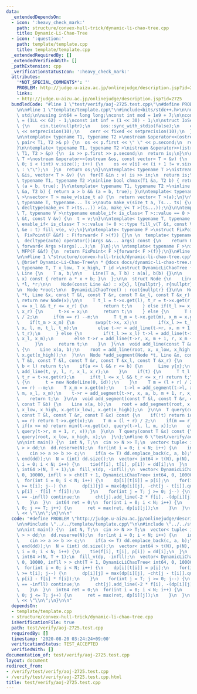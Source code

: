 ```yaml
---
data:
  _extendedDependsOn:
  - icon: ':heavy_check_mark:'
    path: structure/convex-hull-trick/dynamic-li-chao-tree.cpp
    title: Dynamic-Li-Chao-Tree
  - icon: ':question:'
    path: template/template.cpp
    title: template/template.cpp
  _extendedRequiredBy: []
  _extendedVerifiedWith: []
  _pathExtension: cpp
  _verificationStatusIcon: ':heavy_check_mark:'
  attributes:
    '*NOT_SPECIAL_COMMENTS*': ''
    PROBLEM: http://judge.u-aizu.ac.jp/onlinejudge/description.jsp?id=2725
    links:
    - http://judge.u-aizu.ac.jp/onlinejudge/description.jsp?id=2725
  bundledCode: "#line 1 \"test/verify/aoj-2725.test.cpp\"\n#define PROBLEM \"http://judge.u-aizu.ac.jp/onlinejudge/description.jsp?id=2725\"\
    \n\n#line 1 \"template/template.cpp\"\n#include<bits/stdc++.h>\n\nusing namespace\
    \ std;\n\nusing int64 = long long;\nconst int mod = 1e9 + 7;\n\nconst int64 infll\
    \ = (1LL << 62) - 1;\nconst int inf = (1 << 30) - 1;\n\nstruct IoSetup {\n  IoSetup()\
    \ {\n    cin.tie(nullptr);\n    ios::sync_with_stdio(false);\n    cout << fixed\
    \ << setprecision(10);\n    cerr << fixed << setprecision(10);\n  }\n} iosetup;\n\
    \n\ntemplate< typename T1, typename T2 >\nostream &operator<<(ostream &os, const\
    \ pair< T1, T2 >& p) {\n  os << p.first << \" \" << p.second;\n  return os;\n\
    }\n\ntemplate< typename T1, typename T2 >\nistream &operator>>(istream &is, pair<\
    \ T1, T2 > &p) {\n  is >> p.first >> p.second;\n  return is;\n}\n\ntemplate< typename\
    \ T >\nostream &operator<<(ostream &os, const vector< T > &v) {\n  for(int i =\
    \ 0; i < (int) v.size(); i++) {\n    os << v[i] << (i + 1 != v.size() ? \" \"\
    \ : \"\");\n  }\n  return os;\n}\n\ntemplate< typename T >\nistream &operator>>(istream\
    \ &is, vector< T > &v) {\n  for(T &in : v) is >> in;\n  return is;\n}\n\ntemplate<\
    \ typename T1, typename T2 >\ninline bool chmax(T1 &a, T2 b) { return a < b &&\
    \ (a = b, true); }\n\ntemplate< typename T1, typename T2 >\ninline bool chmin(T1\
    \ &a, T2 b) { return a > b && (a = b, true); }\n\ntemplate< typename T = int64\
    \ >\nvector< T > make_v(size_t a) {\n  return vector< T >(a);\n}\n\ntemplate<\
    \ typename T, typename... Ts >\nauto make_v(size_t a, Ts... ts) {\n  return vector<\
    \ decltype(make_v< T >(ts...)) >(a, make_v< T >(ts...));\n}\n\ntemplate< typename\
    \ T, typename V >\ntypename enable_if< is_class< T >::value == 0 >::type fill_v(T\
    \ &t, const V &v) {\n  t = v;\n}\n\ntemplate< typename T, typename V >\ntypename\
    \ enable_if< is_class< T >::value != 0 >::type fill_v(T &t, const V &v) {\n  for(auto\
    \ &e : t) fill_v(e, v);\n}\n\ntemplate< typename F >\nstruct FixPoint : F {\n\
    \  FixPoint(F &&f) : F(forward< F >(f)) {}\n \n  template< typename... Args >\n\
    \  decltype(auto) operator()(Args &&... args) const {\n    return F::operator()(*this,\
    \ forward< Args >(args)...);\n  }\n};\n \ntemplate< typename F >\ninline decltype(auto)\
    \ MFP(F &&f) {\n  return FixPoint< F >{forward< F >(f)};\n}\n#line 4 \"test/verify/aoj-2725.test.cpp\"\
    \n\n#line 1 \"structure/convex-hull-trick/dynamic-li-chao-tree.cpp\"\n/**\n *\
    \ @brief Dynamic-Li-Chao-Tree\n * @docs docs/dynamic-li-chao-tree.md\n*/\ntemplate<\
    \ typename T, T x_low, T x_high, T id >\nstruct DynamicLiChaoTree {\n\n  struct\
    \ Line {\n    T a, b;\n\n    Line(T a, T b) : a(a), b(b) {}\n\n    inline T get(T\
    \ x) const { return a * x + b; }\n  };\n\n  struct Node {\n    Line x;\n    Node\
    \ *l, *r;\n\n    Node(const Line &x) : x{x}, l{nullptr}, r{nullptr} {}\n  };\n\
    \n  Node *root;\n\n  DynamicLiChaoTree() : root{nullptr} {}\n\n  Node *add_line(Node\
    \ *t, Line &x, const T &l, const T &r, const T &x_l, const T &x_r) {\n    if(!t)\
    \ return new Node(x);\n\n    T t_l = t->x.get(l), t_r = t->x.get(r);\n\n    if(t_l\
    \ <= x_l && t_r <= x_r) {\n      return t;\n    } else if(t_l >= x_l && t_r >=\
    \ x_r) {\n      t->x = x;\n      return t;\n    } else {\n      T m = (l + r)\
    \ / 2;\n      if(m == r) --m;\n      T t_m = t->x.get(m), x_m = x.get(m);\n  \
    \    if(t_m > x_m) {\n        swap(t->x, x);\n        if(x_l >= t_l) t->l = add_line(t->l,\
    \ x, l, m, t_l, t_m);\n        else t->r = add_line(t->r, x, m + 1, r, t_m + x.a,\
    \ t_r);\n      } else {\n        if(t_l >= x_l) t->l = add_line(t->l, x, l, m,\
    \ x_l, x_m);\n        else t->r = add_line(t->r, x, m + 1, r, x_m + x.a, x_r);\n\
    \      }\n      return t;\n    }\n  }\n\n  void add_line(const T &a, const T &b)\
    \ {\n    Line x(a, b);\n    root = add_line(root, x, x_low, x_high, x.get(x_low),\
    \ x.get(x_high));\n  }\n\n  Node *add_segment(Node *t, Line &x, const T &a, const\
    \ T &b, const T &l, const T &r, const T &x_l, const T &x_r) {\n    if(r < a ||\
    \ b < l) return t;\n    if(a <= l && r <= b) {\n      Line y{x};\n      return\
    \ add_line(t, y, l, r, x_l, x_r);\n    }\n    if(t) {\n      T t_l = t->x.get(l),\
    \ t_r = t->x.get(r);\n      if(t_l <= x_l && t_r <= x_r) return t;\n    } else\
    \ {\n      t = new Node(Line(0, id));\n    }\n    T m = (l + r) / 2;\n    if(m\
    \ == r) --m;\n    T x_m = x.get(m);\n    t->l = add_segment(t->l, x, a, b, l,\
    \ m, x_l, x_m);\n    t->r = add_segment(t->r, x, a, b, m + 1, r, x_m + x.a, x_r);\n\
    \    return t;\n  }\n\n  void add_segment(const T &l, const T &r, const T &a,\
    \ const T &b) {\n    Line x(a, b);\n    root = add_segment(root, x, l, r - 1,\
    \ x_low, x_high, x.get(x_low), x.get(x_high));\n  }\n\n  T query(const Node *t,\
    \ const T &l, const T &r, const T &x) const {\n    if(!t) return id;\n    if(l\
    \ == r) return t->x.get(x);\n    T m = (l + r) / 2;\n    if(m == r) --m;\n   \
    \ if(x <= m) return min(t->x.get(x), query(t->l, l, m, x));\n    else return min(t->x.get(x),\
    \ query(t->r, m + 1, r, x));\n  }\n\n  T query(const T &x) const {\n    return\
    \ query(root, x_low, x_high, x);\n  }\n};\n#line 6 \"test/verify/aoj-2725.test.cpp\"\
    \n\nint main() {\n  int N, T;\n  cin >> N >> T;\n  vector< tuple< int, int, int\
    \ > > dd;\n  dd.reserve(N);\n  for(int i = 0; i < N; i++) {\n    int a, b, c;\n\
    \    cin >> a >> b >> c;\n    if(a <= T) dd.emplace_back(c, a, b);\n  }\n  sort(begin(dd),\
    \ end(dd));\n  N = (int) dd.size();\n  vector< int64 > t(N), p(N), f(N);\n  for(int\
    \ i = 0; i < N; i++) {\n    tie(f[i], t[i], p[i]) = dd[i];\n  }\n  auto dp = make_v<\
    \ int64 >(N, T + 1);\n  fill_v(dp, -infll);\n  vector< DynamicLiChaoTree< int64,\
    \ 0, 10000, infll > > cht(T + 1, DynamicLiChaoTree< int64, 0, 10000, infll >());\n\
    \  for(int i = 0; i < N; i++) {\n    dp[i][t[i]] = p[i];\n    for(int j = T; j\
    \ >= t[i]; j--) {\n      dp[i][j] = max(dp[i][j], -cht[j - t[i]].query(f[i]) +\
    \ p[i] - f[i] * f[i]);\n    }\n    for(int j = T; j >= 0; j--) {\n      if(dp[i][j]\
    \ == -infll) continue;\n      cht[j].add_line(-2 * f[i], -(dp[i][j] - f[i] * f[i]));\n\
    \    }\n  }\n  int64 ret = 0;\n  for(int i = 0; i < N; i++) {\n    for(int j =\
    \ 0; j <= T; j++) {\n      ret = max(ret, dp[i][j]);\n    }\n  }\n  cout << ret\
    \ << \"\\n\";\n}\n\n"
  code: "#define PROBLEM \"http://judge.u-aizu.ac.jp/onlinejudge/description.jsp?id=2725\"\
    \n\n#include \"../../template/template.cpp\"\n\n#include \"../../structure/convex-hull-trick/dynamic-li-chao-tree.cpp\"\
    \n\nint main() {\n  int N, T;\n  cin >> N >> T;\n  vector< tuple< int, int, int\
    \ > > dd;\n  dd.reserve(N);\n  for(int i = 0; i < N; i++) {\n    int a, b, c;\n\
    \    cin >> a >> b >> c;\n    if(a <= T) dd.emplace_back(c, a, b);\n  }\n  sort(begin(dd),\
    \ end(dd));\n  N = (int) dd.size();\n  vector< int64 > t(N), p(N), f(N);\n  for(int\
    \ i = 0; i < N; i++) {\n    tie(f[i], t[i], p[i]) = dd[i];\n  }\n  auto dp = make_v<\
    \ int64 >(N, T + 1);\n  fill_v(dp, -infll);\n  vector< DynamicLiChaoTree< int64,\
    \ 0, 10000, infll > > cht(T + 1, DynamicLiChaoTree< int64, 0, 10000, infll >());\n\
    \  for(int i = 0; i < N; i++) {\n    dp[i][t[i]] = p[i];\n    for(int j = T; j\
    \ >= t[i]; j--) {\n      dp[i][j] = max(dp[i][j], -cht[j - t[i]].query(f[i]) +\
    \ p[i] - f[i] * f[i]);\n    }\n    for(int j = T; j >= 0; j--) {\n      if(dp[i][j]\
    \ == -infll) continue;\n      cht[j].add_line(-2 * f[i], -(dp[i][j] - f[i] * f[i]));\n\
    \    }\n  }\n  int64 ret = 0;\n  for(int i = 0; i < N; i++) {\n    for(int j =\
    \ 0; j <= T; j++) {\n      ret = max(ret, dp[i][j]);\n    }\n  }\n  cout << ret\
    \ << \"\\n\";\n}\n\n"
  dependsOn:
  - template/template.cpp
  - structure/convex-hull-trick/dynamic-li-chao-tree.cpp
  isVerificationFile: true
  path: test/verify/aoj-2725.test.cpp
  requiredBy: []
  timestamp: '2020-08-20 03:24:24+09:00'
  verificationStatus: TEST_ACCEPTED
  verifiedWith: []
documentation_of: test/verify/aoj-2725.test.cpp
layout: document
redirect_from:
- /verify/test/verify/aoj-2725.test.cpp
- /verify/test/verify/aoj-2725.test.cpp.html
title: test/verify/aoj-2725.test.cpp
---
```

